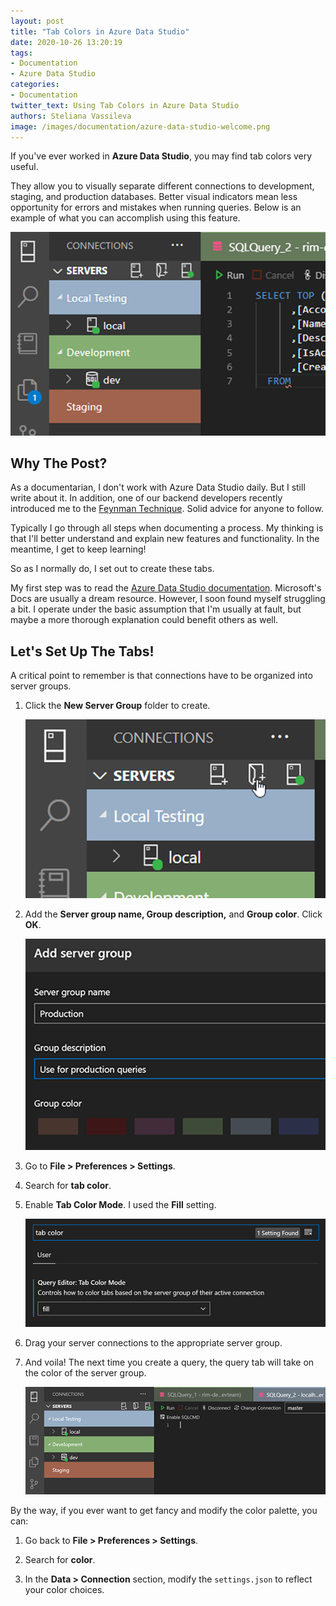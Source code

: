 ```yaml
---
layout: post
title: "Tab Colors in Azure Data Studio"
date: 2020-10-26 13:20:19
tags:
- Documentation
- Azure Data Studio
categories:
- Documentation
twitter_text: Using Tab Colors in Azure Data Studio
authors: Steliana Vassileva
image: /images/documentation/azure-data-studio-welcome.png
---
```


If you've ever worked in **Azure Data Studio**, you may find tab colors very useful.

They allow you to visually separate different connections to development, staging, and production databases. Better visual indicators mean less opportunity for errors and mistakes when running queries. Below is an example of what you can accomplish using this feature.

![Azure Data Studio Color Tabs Example](/images/documentation/azure-data-studio-color-tabs-example.png)

## Why The Post?

As a documentarian, I don't work with Azure Data Studio daily. But I still write about it. In addition, one of our backend developers recently introduced me to the [Feynman Technique](https://fs.blog/2012/04/feynman-technique/). Solid advice for anyone to follow.

Typically I go through all steps when documenting a process. My thinking is that I'll better understand and explain new features and functionality. In the meantime, I get to keep learning! 

So as I normally do, I set out to create these tabs. 

My first step was to read the [Azure Data Studio documentation](https://docs.microsoft.com/en-us/sql/azure-data-studio/settings?view=sql-server-ver15#tab-color). Microsoft's Docs are usually a dream resource. However, I soon found myself struggling a bit. I operate under the basic assumption that I'm usually at fault, but maybe a more thorough explanation could benefit others as well.

## Let's Set Up The Tabs!

A critical point to remember is that connections have to be organized into server groups.

1. Click the **New Server Group** folder to create.
  
    ![Azure Data Studio New Server Group](/images/documentation/azure-data-studio-new-server-group.png)

2. Add the **Server group name, Group description,** and **Group color**. Click **OK**.
    
    ![Azure Data Studio Add Server Group](/images/documentation/azure-data-studio-add-server-group.png)

3. Go to **File > Preferences > Settings**.

4. Search for **tab color**.

5. Enable **Tab Color Mode**. I used the **Fill** setting.
    
    ![Azure Data Studio Enable Tab Color Mode](/images/documentation/azure-data-studio-enable-tab-color.png)

6. Drag your server connections to the appropriate server group.

7. And voila! The next time you create a query, the query tab will take on the color of the server group.

    ![Azure Data Studio Enable Tabs Result](/images/documentation/azure-data-studio-final-result.png)  


By the way, if you ever want to get fancy and modify the color palette, you can:

1. Go back to **File > Preferences > Settings**. 

2. Search for **color**. 

3. In the **Data > Connection** section, modify the `settings.json` to reflect your color choices.
